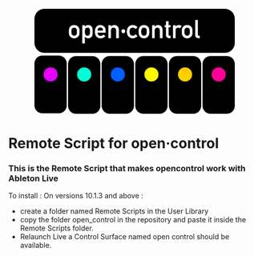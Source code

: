 <p align=center><img src="https://github.com/KBLiveSolutions/open.control/blob/main/assets/images/logo_big.png" alt="logo" width="400"/></p>

# Remote Script for open·control

### This is the Remote Script that makes opencontrol work with Ableton Live

To install :
On versions 10.1.3 and above : 
* create a folder named Remote Scripts in the User Library
* copy the folder open_control in the repository and paste it inside the Remote Scripts folder.
* Relaunch Live
a Control Surface named open control should be available.
